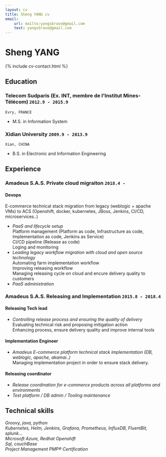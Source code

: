 ```yaml
---
layout: cv
title: Sheng YANG cv
email: 
    url: mailto:yangsbravo@gmail.com
    text: yangsbravo@gmail.com
---
```

# Sheng __YANG__

<!--
include contact information from the front matter
Supported arguments:
    - homepage: url, text
    - phone
    - email
-->
{% include cv-contact.html %}

## Education

### __Telecom Sudparis (Ex. INT, membre de l'Institut Mines-Télécom)__ `2012.9 - 2015.9`
```
Evry, FRANCE
```	
- M.S. in Information System

### __Xidian University__ `2009.9 - 2013.9`
```
Xian, CHINA
```
- B.S. in Electronic and Information Engineering

## Experience

### __Amadeus S.A.S. Private cloud migraiton__  `2018.4 - `
#### Devops<br>
E-commerce technical stack migration from legacy (weblogic + apache VMs) to ACS (Openshift, docker, kubernetes, JBoss, Jenkins, CI/CD, microservices..)
- _PaaS and lifecycle setup_<br>
	Platform management (Platform as code, Infrastructure as code, Implementation as code, Jenkins as Service)<br>
	CI/CD pipeline (Release as code)<br>
	Loging and monitoring<br>
- _Leading legacy workflow migration with cloud and open source technology_<br>
	Automating farm implementation workflow<br>
	Improving releasing workflow<br>
	Managing releasing cycle on cloud and encure delivery quality to customers<br>
- _PaaS administration_<br>

### __Amadeus S.A.S. Releasing and Implementation__ `2015.8 - 2018.4`
#### Releasing Tech lead<br>
- _Controlling release process and ensuring the quality of delivery_<br>
	Evaluating technical risk and proposing mitigation action<br>
	Enhancing process, ensure delivery quality and improve internal tools<br>

#### Implementation Engineer<br>
- _Amadeus E-commerce platform technical stack implementation (DB, weblogic, apache, akamai..)_<br>
	Managing implementation project in order to ensure stack delivery.
	
#### Releasing coordinator<br>
- _Release coordination for e-commerce products across all platforms and environments_
- _Test platform / DB admin / Tooling maintenance_


## Technical skills
_Groovy, java, python_<br>
_Kubernetes, Helm, Jenkins, Grafana, Prometheus, InfluxDB, FluentBit, splunk..._<br>
_Microsoft Azure, Redhat Openshift_<br>
_Sql, couchBase_<br>
_Project Management PMP® Certification_<br>

<!-- ### Footer Last updated: May 2021 -->
